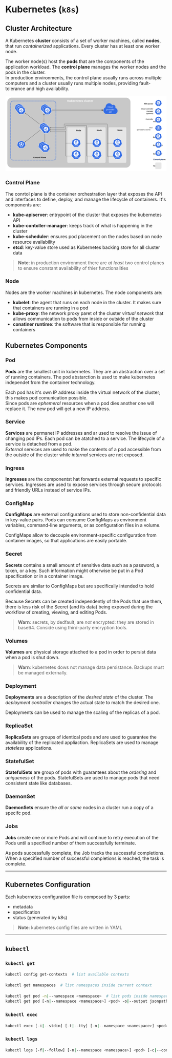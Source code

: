 # Kubernetes (`k8s`)

## Cluster Architecture

A Kubernetes **cluster** consists of a set of worker machines, called **nodes**, that run _containerized_ applications. Every cluster has at least one worker node.

The worker node(s) host the **pods** that are the components of the application workload. The **control plane** manages the worker nodes and the pods in the cluster.  
In production environments, the control plane usually runs across multiple computers and a cluster usually runs multiple nodes, providing fault-tolerance and high availability.

![kubernetes-cluster-overview](../img//kubernetes_cluster-overview.svg)

### Control Plane

The conrtol plane is the container orchestration layer that exposes the API and interfaces to define, deploy, and manage the lifecycle of containers. It's components are:

- **kube-apiserver**: entrypoint of the cluster that exposes the kubernetes API
- **kube-contoller-manager**: keeps track of what is happening in the cluster
- **kube-scheduler**: ensures pod placement on the nodes based on node resource availability
- **etcd**: key-value store used as Kubernetes backing store for all cluster data

> **Note**: in production environment there are _at least_ two control planes to ensure constant availability of thier functionalities

### Node

Nodes are the worker machines in kubernetes. The node components are:

- **kubelet**: the agent that runs on each node in the cluster. It makes sure that containers are running in a pod
- **kube-proxy**: the network proxy paret of the cluster _virtual network_ that allows communication to pods from inside or outside of the cluster
- **conatiner runtime**: the software that is responsible for running containers

## Kubernetes Components

### Pod

**Pods** are the smallest unit in kubernetes. They are an abstraction over a set of running containers. The pod abstarction is used to make kubernetes independet from the container technology.

Each pod has it's own IP address inside the virtual network of the cluster; this makes pod comunication possible.  
Since pods are _ephemeral_ resources when a pod dies another one will replace it. The new pod will get a new IP address.

### Service

**Services** are permanet IP addresses and ar used to resolve the issue of changing pod IPs. Each pod can be atatched to a service. The lifecycle of a service is detached from a pod.  
_External_ services are used to make the contents of a pod accessible from the outside of the cluster while _internal_ services are not exposed.

### Ingress

**Ingresses** are the componentst hat forwards external requests to specific services. Ingresses are used to expose services through secure protocols and friendly URLs instead of service IPs.

### ConfigMap

**ConfigMaps** are external configurations used to store non-confidential data in key-value pairs. Pods can consume ConfigMaps as environment variables, command-line arguments, or as configuration files in a volume.

ConfigMaps allow to decouple environment-specific configuration from container images, so that applications are easily portable.

### Secret

**Secrets** contains a small amount of sensitive data such as a password, a token, or a key. Such information might otherwise be put in a Pod specification or in a container image.

Secrets are similar to ConfigMaps but are specifically intended to hold confidential data.

Because Secrets can be created independently of the Pods that use them, there is less risk of the Secret (and its data) being exposed during the workflow of creating, viewing, and editing Pods.  

> **Warn**: secrets, by dedfault, are _not_ encrypted: they are stored in base64. Conside using third-party encryption tools.

### Volumes

**Volumes** are physical storage attached to a pod in order to persist data when a pod is shut down.

> **Warn**: kubernetes dows not manage data persistance. Backups must be managed externally.

### Deployment

**Deployments** are a description of the _desired state_ of the cluster. The _deployment controller_ changes the actual state to match the desired one.

Deployments can be used to manage the scaling of the replicas of a pod.

### ReplicaSet

**ReplicaSets** are groups of identical pods and are used to guarantee the availability of the replicated appliaction. ReplicaSets are used to manage _stateless_ applications.

### StatefulSet

**StatefulSets** are group of pods with guarantees about the _ordering_ and _uniqueness_ of the pods. StatefulSets are used to manage pods that need consistent state like databases.

### DaemonSet

**DaemonSets** ensure the _all or some_ nodes in a cluster run a copy of a specifc pod.

### Jobs

**Jobs** create one or more Pods and will continue to retry execution of the Pods until a specified number of them successfully terminate.

As pods successfully complete, the Job tracks the successful completions. When a specified number of successful completions is reached, the task is complete.

---

## Kubernetes Configuration

Each kubernetes configuration file is composed by 3 parts:

- metadata
- specification
- status (generated by k8s)

> **Note**: kubernetes config files are written in YAML

---

## `kubectl`

### `kubectl get`

```sh
kubectl config get-contexts  # list available contexts

kubectl get namespaces  # list namespaces inside current context

kubectl get pod -n|--namespace <namespace>  # list pods inside namespace
kubectl get pod [-n|--namespace <namespace>] <pod> -o|--output jsonpath='{.spec.containers[*].name}'  # list containers inside pod
```

### `kubectl exec`

```sh
kubectl exec [-i|--stdin] [-t|--tty] [-n|--namespace <namespace>] <pod> [-c|--container <container>] -- <command>  # execute a command inside a container
```

### `kubectl logs`

```sh
kubectl logs [-f|--follow] [-n|--namespace <namespace>] <pod> [-c|--container]  # get pod/container logs
```
